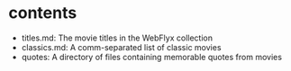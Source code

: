 # contents

- titles.md: The movie titles in the WebFlyx collection
- classics.md: A comm-separated list of classic movies
- quotes: A directory of files containing memorable quotes from movies
